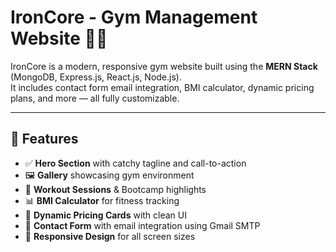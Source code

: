 # IronCore - Gym Management Website 🏋️‍♂️

IronCore is a modern, responsive gym website built using the **MERN Stack** (MongoDB, Express.js, React.js, Node.js).  
It includes contact form email integration, BMI calculator, dynamic pricing plans, and more — all fully customizable.

---

## 🚀 Features

- ✅ **Hero Section** with catchy tagline and call-to-action  
- 🖼️ **Gallery** showcasing gym environment  
- 💪 **Workout Sessions** & Bootcamp highlights  
- 📊 **BMI Calculator** for fitness tracking  
- 💸 **Dynamic Pricing Cards** with clean UI  
- 📩 **Contact Form** with email integration using Gmail SMTP  
- 📱 **Responsive Design** for all screen sizes  
